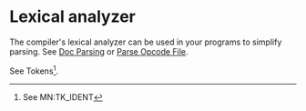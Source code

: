 # Lexical analyzer

The compiler's lexical analyzer can be used in your programs to simplify parsing. See [Doc Parsing](/Adam/DolDoc/DocPlain.HC) or [Parse Opcode File](/Compiler/AsmInit.HC).

See Tokens[^1].

[^1]: See MN:TK_IDENT

